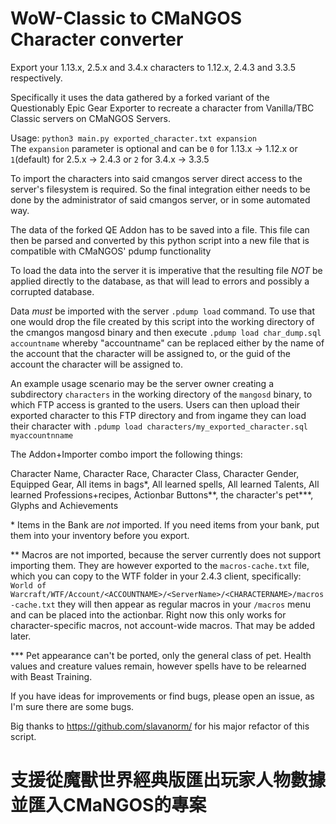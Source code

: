 # WoW-Classic to CMaNGOS Character converter
Export your 1.13.x, 2.5.x and 3.4.x characters to 1.12.x, 2.4.3 and 3.3.5 respectively.

Specifically it uses the data gathered by a forked variant of the Questionably Epic Gear Exporter to recreate a character from Vanilla/TBC Classic servers on CMaNGOS Servers.

Usage: `python3 main.py exported_character.txt expansion`  
The `expansion` parameter is optional and can be `0` for 1.13.x -> 1.12.x or `1`(default) for 2.5.x -> 2.4.3 or `2` for 3.4.x -> 3.3.5

To import the characters into said cmangos server direct access to the server's filesystem is required. So the final integration either needs to be done by the administrator of said cmangos server, or in some automated way.

The data of the forked QE Addon has to be saved into a file. This file can then be parsed and converted by this python script into a new file that is compatible with CMaNGOS' pdump functionality

To load the data into the server it is imperative that the resulting file *NOT* be applied directly to the database, as that will lead to errors and possibly a corrupted database.

Data *must* be imported with the server `.pdump load` command. To use that one would drop the file created by this script into the working directory of the cmangos mangosd binary and then execute `.pdump load char_dump.sql accountname` whereby "accountname" can be replaced either by the name of the account that the character will be assigned to, or the guid of the account the character will be assigned to.

An example usage scenario may be the server owner creating a subdirectory `characters` in the working directory of the `mangosd` binary, to which FTP access is granted to the users.
Users can then upload their exported character to this FTP directory and from ingame they can load their character with `.pdump load characters/my_exported_character.sql myaccountnname`

The Addon+Importer combo import the following things:

Character Name, Character Race, Character Class, Character Gender, Equipped Gear, All items in bags\*, All learned spells, All learned Talents, All learned Professions+recipes, Actionbar Buttons\*\*, the character's pet\*\*\*, Glyphs and Achievements

\* Items in the Bank are *not* imported. If you need items from your bank, put them into your inventory before you export.

\*\* Macros are not imported, because the server currently does not support importing them. They are however exported to the `macros-cache.txt` file, which you can copy to the WTF folder in your 2.4.3 client, specifically:
`World of Warcraft/WTF/Account/<ACCOUNTNAME>/<ServerName>/<CHARACTERNAME>/macros-cache.txt` they will then appear as regular macros in your `/macros` menu and can be placed into the actionbar.
Right now this only works for character-specific macros, not account-wide macros. That may be added later.

\*\*\* Pet appearance can't be ported, only the general class of pet. Health values and creature values remain, however spells have to be relearned with Beast Training.

If you have ideas for improvements or find bugs, please open an issue, as I'm sure there are some bugs.

Big thanks to https://github.com/slavanorm/ for his major refactor of this script.

# 支援從魔獸世界經典版匯出玩家人物數據並匯入CMaNGOS的專案

